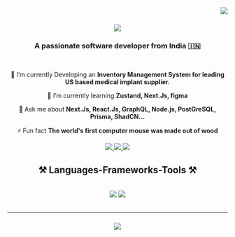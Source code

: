 <img align="right" src="https://visitor-badge.laobi.icu/badge?page_id=PuneetKandpal.PuneetKandpal" />

<h1 align="center">
    <img src="https://readme-typing-svg.herokuapp.com/?font=Righteous&size=35&center=true&vCenter=true&width=500&height=70&duration=4000&lines=Hi+There!+👋;+I'm+Puneet+Kandpal!;" />
</h1>

<h3 align="center">A passionate software developer from India 🇮🇳</h3>

<br/>

<div align="center">
 
 🔭 I’m currently Developing an **Inventory Management System for leading US based medical implant supplier.**
 
 🌱 I’m currently learning **Zustand, Next.Js, figma**

 💬 Ask me about **Next.Js, React.Js, GraphQL, Node.js, PostGreSQL, Prisma, ShadCN...**

 ⚡ Fun fact **The world's first computer mouse was made out of wood**
 
 </div>

 <div align="center"> 
  <a href="mailto:puneetkandpal1@gmail.com">
    <img src="https://img.shields.io/badge/Gmail-333333?style=for-the-badge&logo=gmail&logoColor=red" />
  </a>
  <a href="https://www.linkedin.com/in/puneetkandpal" target="_blank">
    <img src="https://img.shields.io/badge/LinkedIn-0077B5?style=for-the-badge&logo=linkedin&logoColor=white" target="_blank" />
  </a>
  <a href="" target="_blank">
     <img src="https://img.shields.io/badge/Portfolio-FF5722?style=for-the-badge&logo=todoist&logoColor=white" target="_blank" /> <!-- sqlite, safari, google-chrome are other good icon options -->
  </a>
</div>

<h2 align="center">⚒️ Languages-Frameworks-Tools ⚒️</h2>
<br/>
<div align="center">
    <img src="https://skillicons.dev/icons?i=react,nextjs,mui,html,css,vscode,github,tailwind,git,bash,cs,linux" />
    <img src="https://skillicons.dev/icons?i=nodejs,javascript,typescript,express,mongodb,mysql,postgres,discord,graphql,hibernate,sqlite,vite,md,redux" /><br>
</div>

<br/>
<hr/>


<h3 align="center">
    <img src="https://readme-typing-svg.herokuapp.com/?font=Righteous&size=25&center=true&vCenter=true&width=500&height=70&duration=4000&lines=Thanks+for+visiting!+✌️;+Shoot+me+a+message+on+Linkedin!;I'm+always+down+to+collab+on+exciting+Projects:)">
</h3>

<br/>


